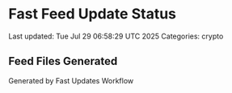 # Fast Feed Update Status
Last updated: Tue Jul 29 06:58:29 UTC 2025
Categories: crypto

## Feed Files Generated

Generated by Fast Updates Workflow
